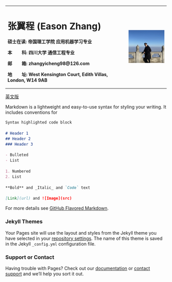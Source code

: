 <table border="0" align = "left">
  <tr>
    <td width="75%">
      <h1>张翼程 (Eason Zhang)</h1>
      <p><b>硕士在读: 帝国理工学院 应用机器学习专业</b></p>
      <p><b>本&nbsp;&nbsp;&nbsp;&nbsp;&nbsp;&nbsp;&nbsp;&nbsp;科: 四川大学 通信工程专业</b></p>
      <p><b>邮&nbsp;&nbsp;&nbsp;&nbsp;&nbsp;&nbsp;&nbsp;&nbsp;箱: zhangyicheng98@126.com</b></p>
      <p><b>地&nbsp;&nbsp;&nbsp;&nbsp;&nbsp;&nbsp;&nbsp;&nbsp;址: West Kensington Court, Edith Villas, London, W14 9AB</b></p>
    </td>
    <td width="25%">
      <img src="profile.jpg" width="100%"> 
    </td>
  </tr>
</table>

<a href="index-en.md">英文版</a>

Markdown is a lightweight and easy-to-use syntax for styling your writing. It includes conventions for

```markdown
Syntax highlighted code block

# Header 1
## Header 2
### Header 3

- Bulleted
- List

1. Numbered
2. List

**Bold** and _Italic_ and `Code` text

[Link](url) and ![Image](src)
```

For more details see [GitHub Flavored Markdown](https://guides.github.com/features/mastering-markdown/).

### Jekyll Themes

Your Pages site will use the layout and styles from the Jekyll theme you have selected in your [repository settings](https://github.com/lionel718/easonzhang.github.com/settings). The name of this theme is saved in the Jekyll `_config.yml` configuration file.

### Support or Contact

Having trouble with Pages? Check out our [documentation](https://docs.github.com/categories/github-pages-basics/) or [contact support](https://support.github.com/contact) and we’ll help you sort it out.
